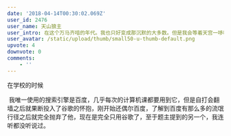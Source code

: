 ```yaml
---
date: '2018-04-14T00:30:02.069Z'
user_id: 2476
user_name: 天山狼主
user_intro: 在这个万马齐喑的年代。我也只好变成那沉默的大多数。但是我会等着天宫一哆嗦的那天
user_avatar: /static/upload/thumb/small50-u-thumb-default.png
upvote: 4
downvote: 0
comments:
    - ''
---
```


在学校的时候

 我唯一使用的搜索引擎是百度，几乎每次的计算机课都要用到它，但是自打会翻墙之后就果断投入了谷歌的怀抱，刚开始还偶尔百度，了解到百度有那么多的流氓行径之后就完全抛弃了他，现在是完全只用谷歌了，至于题主提到的另一个，我连听都没听说过。
